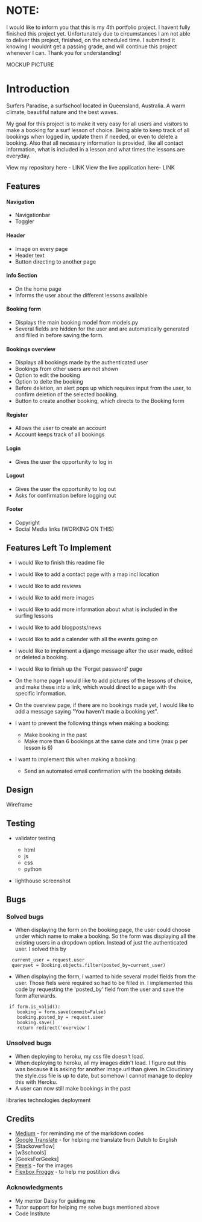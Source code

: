   # NOTE: 
I would like to inform you that this is my 4th portfolio project.
I havent fully finished this project yet. Unfortunately due to circumstances I am not able to deliver this project, finished, on the scheduled time. I submitted it knowing I wouldnt get a passing grade, and will continue this project whenever I can.
Thank you for understanding!

MOCKUP PICTURE

# Introduction
Surfers Paradise, a surfschool located in Queensland, Australia. A warm climate, beautiful nature and the best waves.

My goal for this project is to make it very easy for all users and visitors to make a booking for a surf lesson of choice. Being able to keep track of all bookings when logged in, update them if needed, or even to delete a booking.
Also that all necessary information is provided, like all contact information, what is included in a lesson and what times the lessons are everyday.

View my repository here - LINK
View the live application here- LINK

## Features
 #### Navigation
  - Navigationbar
  - Toggler
 #### Header
  - Image on every page
  - Header text 
  - Button directing to another page
 #### Info Section
  - On the home page
  - Informs the user about the different lessons available
 #### Booking form
  - Displays the main booking model from models.py  
  - Several fields are hidden for the user and are automatically generated and filled in before saving the form.
 #### Bookings overview
  - Displays all bookings made by the authenticated user
  - Bookings from other users are not shown
  - Option to edit the booking
  - Option to delte the booking
  - Before deletion, an alert pops up which requires input from the user, to confirm deletion of the selected booking.
  - Button to create another booking, which directs to the Booking form 
 #### Register
  - Allows the user to create an account
  - Account keeps track of all bookings
 #### Login
  - Gives the user the opportunity to log in
 #### Logout
  - Gives the user the opportunity to log out
  - Asks for confirmation before logging out
 #### Footer
  - Copyright
  - Social Media links (WORKING ON THIS)

## Features Left To Implement
- I would like to finish this readme file
- I would like to add a contact page with a map incl location
- I would like to add reviews
- I would like to add more images
- I would like to add more information about what is included in the surfing lessons
- I would like to add blogposts/news
- I would like to add a calender with all the events going on
- I would like to implement a django message after the user made, edited or deleted a booking.
- I would like to finish up the 'Forget password' page
- On the home page I would like to add pictures of the lessons of choice, and make these into a link, which would direct to a page with the specific information.
- On the overview page, if there are no bookings made yet, I would like to add a message saying "You haven't made a booking yet".

- I want to prevent the following things when making a booking:
    - Make booking in the past
    - Make more than 6 bookings at the same date and time (max p per lesson is 6)
- I want to implement this when making a booking:
    - Send an automated email confirmation with the booking details

## Design
Wireframe

## Testing
 - validator testing
    - html
    - js
    - css
    - python

  - lighthouse screenshot

## Bugs
### Solved bugs
  - When displaying the form on the booking page, the user could choose under which name to make a booking. So the form was displaying all the existing users in a dropdown option. Instead of just the authenticated user.
  I solved this by 
  ```
    current_user = request.user
    queryset = Booking.objects.filter(posted_by=current_user)
  ```
  - When displaying the form, I wanted to hide several model fields from the user. Those fiels were required so had to be filled in. I implemented this code by requesting the 'posted_by' field from the user and save the form afterwards.
  ```
   if form.is_valid():
      booking = form.save(commit=False)
      booking.posted_by = request.user
      booking.save()
      return redirect('overview')
  ```

### Unsolved bugs
- When deploying to heroku, my css file doesn't load.
- When deploying to heroku, all my images didn't load. I figure out this was because it is asking for another image.url than given. In Cloudinary the style.css file is up to date, but somehow I cannot manage to deploy this with Heroku. 
- A user can now still make bookings in the past



libraries
technologies
deployment

## Credits
- [Medium](https://medium.com/@saumya.ranjan/how-to-write-a-readme-md-file-markdown-file-20cb7cbcd6f) - for reminding me of the markdown codes
- [Google Translate](https://translate.google.com) - for helping me translate from Dutch to English
- [Stackoverflow]
- [w3schools]
- [GeeksForGeeks]
- [Pexels](https://pexels.com) - for the images 
- [Flexbox Froggy](https://flexboxfroggy.com/) - to help me postition divs


 ### Acknowledgments
 - My mentor Daisy for guiding me
 - Tutor support for helping me solve bugs mentioned above
 - Code Institute 
 